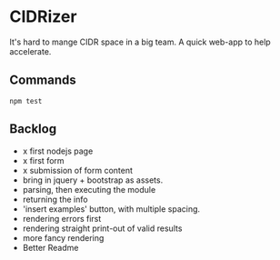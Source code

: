 # CIDRizer

It's hard to mange CIDR space in a big team.
A quick web-app to help accelerate.

## Commands

`npm test`

## Backlog

- x first nodejs page
- x first form
- x submission of form content
- bring in jquery + bootstrap as assets.
- parsing, then executing the module
- returning the info
- 'insert examples' button, with multiple spacing.
- rendering errors first
- rendering straight print-out of valid results
- more fancy rendering
- Better Readme

